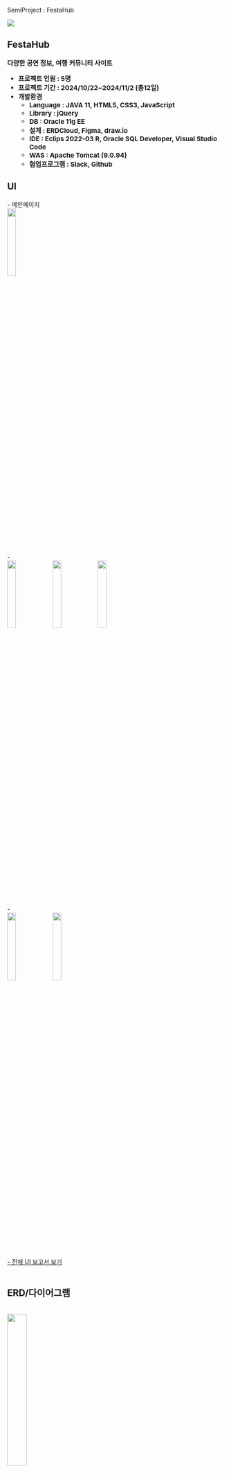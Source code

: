 SemiProject : FestaHub




<div align= "left">  
  <img src="https://capsule-render.vercel.app/api?type=waving&color=887272&height=180&text=FestaHub&animation=fadeIn&fontColor=000000&fontSize=60" />
</div>

<div align= "left"> 
  <h2 style="border-bottom: 1px solid white;"> FestaHub </h2>  
  <div style="font-weight: 700; font-size: 15px; text-align: left;">
    다양한 공연 정보, 여행 커뮤니티 사이트
    <br>
    <ul>
        <li>프로젝트 인원 : 5명</li>
        <li>프로젝트 기간 : 2024/10/22~2024/11/2 (총12일) </li>
        <li>개발환경
          <ul>
            <li>Language : JAVA 11, HTML5, CSS3, JavaScript</li>
            <li>Library : jQuery</li>
            <li>DB : Oracle 11g EE</li>
            <li>설계 : ERDCloud, Figma, draw.io</li>
            <li> IDE : Eclips 2022-03 R, Oracle SQL Developer, Visual Studio Code</li>
            <li>WAS : Apache Tomcat (9.0.94)</li>
            <li>협업프로그램 : Slack, Github</li>
          </ul>
    </ul>
  </div> 
</div>

<h2 style="border-bottom: 1px solid white;"> UI </h2>
<div>
  - 메인페이지
  <br>
  <img width="20%" src=""/>
  <br><br>
  -
  <br>
  <img width="20%" src=""/>
  <img width="20%" src=""/>
  <img width="20%" src=""/>
  <br><br>
  - 
  <br>
  <img width="20%" src=""/>
  <img width="20%" src=""/>
  <br><br>
  <a href=""> - 전체 UI 보고서 보기 </a>
  <br>
</div>

<br>

<h2 style="border-bottom: 1px solid white;">ERD/다이어그램</h2>
<div>
    <br>
    <img width="30%" src="/ERD.PNG"/>
    <br><br>
    <img width="30%" src="/diagram.PNG/">
</div>

<br>

<h2 style="border-bottom: 1px solid white;">프로젝트 주제 및 기획</h2>
    <ul>
        <li>사용자 중심의 편리한 영화 예매</li>
        <li>UI 기획, 설계 및 개선</li>
        <li>협업 능력 향상</li>
        <li>API 활용 경험</li>
    </ul>

<br>

<h2 style="border-bottom: 1px solid white;">세부기능</h2>

<div style="display: flex; flex-wrap: wrap; gap: 16px;">

  <!-- 김동현 -->
  <div style="border:1px solid red; padding: 8px;">
    <h4>김동현</h4>
    <ul>
      <li>공연정보: 목록/상세 조회, 검색, 추가/수정/삭제, 찜/찜 해제</li>
      <li>댓글: 목록, 작성/수정/삭제</li>
      <li>로그인: 로그인/로그아웃, 아이디/비밀번호 찾기</li>
    </ul>
  </div>

  <!-- 권가영 -->
  <div style="border:1px solid red; padding: 8px;">
    <h4>권가영</h4>
    <ul>
      <li>공연후기: 목록/상세 조회, 검색, 작성/수정/삭제, 좋아요/해제</li>
      <li>댓글: 목록, 작성/수정/삭제</li>
    </ul>
  </div>

  <!-- 김민석 -->
  <div style="border:1px solid red; padding: 8px;">
    <h4>김민석</h4>
    <ul>
      <li>회원가입: 아이디 중복 확인, 비밀번호 확인</li>
      <li>마이페이지: 정보 조회/수정, 비밀번호 변경, 회원 탈퇴</li>
      <li>내 활동: 찜 목록, 게시글/댓글/좋아요 목록</li>
    </ul>
  </div>

  <!-- 김형문 -->
  <div style="border:1px solid red; padding: 8px;">
    <h4>김형문</h4>
    <ul>
      <li>자유게시판: 목록/상세 조회, 검색, 작성/수정/삭제(이미지 포함), 좋아요/해제</li>
      <li>댓글: 목록, 작성/수정/삭제</li>
    </ul>
  </div>

  <!-- 윤홍문 -->
  <div style="border:1px solid red; padding: 8px;">
    <h4>윤홍문</h4>
    <ul>
      <li>공지사항: 목록/상세 조회, 추가/수정/삭제</li>
      <li>동행구하기: 목록/상세 조회, 검색, 작성/수정/삭제, 좋아요/해제</li>
      <li>쪽지: 목록(받은/보낸), 상세조회, 보내기, 삭제</li>
    </ul>
  </div>

  <div style="border:1px solid red; padding: 8px;">
    <h4>관리자페이지</h4>
    <ul>
      <li></li>
      <li></li>
      <li></li>
    </ul>
  </div>

</div>

